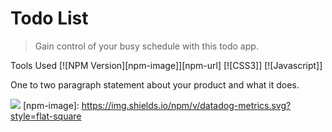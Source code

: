 # Todo List
> Gain control of your busy schedule with this todo app.

Tools Used
[![NPM Version][npm-image]][npm-url]
[![CSS3]]
[![Javascript]]

One to two paragraph statement about your product and what it does.


![](header.png)
[npm-image]: https://img.shields.io/npm/v/datadog-metrics.svg?style=flat-square
